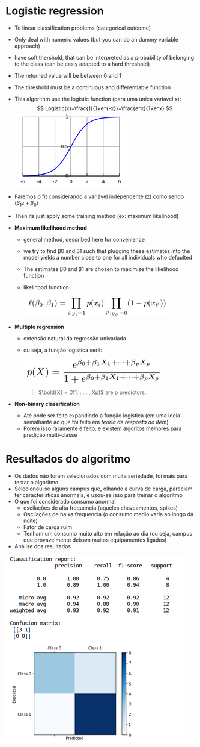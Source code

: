 # **Logistic regression**

* To linear classification problems (categorical outcome)

* Only deal with numeric values (but you can do an dummy variable approach)

* have soft thershold, that can be interpreted as a probability of belonging to the class (can be easly adapted to a hard threshold)

* The returned value will be between 0 and 1

* The threshold must be a continuous and differentiable function

* This algorithm use the logistic function (para uma única variável $x$):
  $$
  Logistic(x)=\frac{1}{1+e^{-x}}=\frac{e^x}{1+e^x}
  $$
  ![1555020520766](Images/1555020520766.png)

* Faremos o fit considerando a variável independente (z) como sendo ($\beta_1z + \beta_0$)

* Then its just apply some training method (ex: maximum likelihood)

* **Maximum likelihood method**

  * general method, described here for convenience

  * we try to find β̂0 and β̂1 such that plugging
    these estimates into the model yields a number
    close to one for all individuals who defaulted

  * The estimates β̂0 and β̂1 are chosen to maximize the likelihood function

  * likelihood function:

    ![1555020530881](Images/1555020530881.png)

* **Multiple regression**

  * extensão natural da regressão univariada 

  * ou seja, a função logistica será:

    ![1555020542279](Images/1555020542279.png)

    > $\bold{X} = (X1, . . . , Xp)$ are p predictors.

* **Non-binary classification**

  * Até pode ser feito expandindo a função logística (em uma ideia semalhante ao que foi feito em *teoria de resposta ao item*)
  * Porem isso raramente é feito, e existem algoritos melhores para predição multi-classe



# Resultados do algoritmo

* Os dados não foram selecionados com muita seriedade, foi mais para testar o algoritmo
* Selecionou-se alguns campus que, olhando a curva de carga, pareciam ter características anormais, e usou-se isso para treinar o algoritmo
* O que foi considerado consumo anormal
  * oscilações de alta frequencia (aqueles chaveamentos, spikes)
  * Oscilações de baixa frequencia (o consumo medio varia ao longo da noite)
  * Fator de carga ruim
  * Tenham um consumo muito alto em relação ao dia (ou seja, campus que provavelmente deixam muitos equipamentos ligados)
* Análise dos resultados

![1555024384409](Images/1555024384409.png)